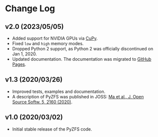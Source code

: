 Change Log
==========

v2.0 (2023/05/05)
-----------------

- Added support for NVIDIA GPUs via [CuPy](https://cupy.dev/).
- Fixed `low` and `high` memory modes.
- Dropped Python 2 support, as Python 2 was officially discontinued on Jan 1, 2020.
- Updated documentation. The documentation was migrated to [GitHub Pages](https://miccompy.github.io/pyzfs/).

v1.3 (2020/03/26)
-----------------

- Improved tests, examples and documentation.
- A description of PyZFS was published in JOSS: [Ma et al., J. Open Source Softw. 5, 2160 (2020)](https://doi.org/10.21105/joss.02160/).

v1.0 (2020/03/02)
-----------------

- Initial stable release of the PyZFS code.
